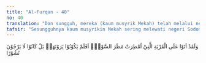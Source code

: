 ```yaml
---
title: "Al-Furqan - 40"
no: 40
translation: "Dan sungguh, mereka (kaum musyrik Mekah) telah melalui negeri (Sodom) yang (dulu) dijatuhi hujan yang buruk (hujan batu). Tidakkah mereka menyaksikannya? Bahkan mereka itu sebenarnya tidak mengharapkan hari kebangkitan. "
tafsir: "Sesungguhnya kaum musyrikin Mekah sering melewati negeri Sodom yang dahulu pernah dihujani dengan batu dan bekas kediaman kaum Nabi Lut yang terkenal dengan perbuatan homoseksual. Apakah mereka tidak menyaksikan bekas reruntuhan itu sebagai azab akibat mendustakan seorang utusan Allah. Kemudian Allah menjelaskan bahwa sebab utama yang menutup mata hati mereka terhadap sebab-sebab turunnya azab itu bukan karena mereka tidak melihat, tetapi karena mereka tidak percaya akan adanya hari kebangkitan pada hari Kiamat, sesudah mereka mati."
---
```


وَلَقَدْ اَتَوْا عَلَى الْقَرْيَةِ الَّتِيْٓ اُمْطِرَتْ مَطَرَ السَّوْءِۗ اَفَلَمْ يَكُوْنُوْا يَرَوْنَهَاۚ بَلْ كَانُوْا لَا يَرْجُوْنَ نُشُوْرًا 
